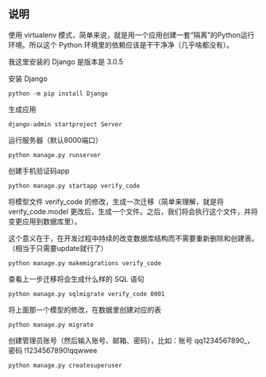 ## 说明

使用 virtualenv 模式，简单来说，就是用一个应用创建一套“隔离”的Python运行环境。所以这个 Python 环境里的依赖应该是干干净净（几乎啥都没有）。

我这里安装的 Django 是版本是 3.0.5

安装 Django

```
python -m pip install Django
```

生成应用

```
django-admin startproject Server
```

运行服务器（默认8000端口）

```
python manage.py runserver
```

创建手机验证码app

```
python manage.py startapp verify_code
```

将模型文件 verify_code 的修改，生成一次迁移（简单来理解，就是将 verify_code.model 更改后，生成一个文件。之后，我们将会执行这个文件，并将变更应用到数据库里）。

这个意义在于，在开发过程中持续的改变数据库结构而不需要重新删除和创建表。（相当于只需要update就行了）

```
python manage.py makemigrations verify_code
```

查看上一步迁移将会生成什么样的 SQL 语句

```
python manage.py sqlmigrate verify_code 0001
```

将上面那一个模型的修改，在数据里创建对应的表

```
python manage.py migrate
```

创建管理员账号（然后输入账号、邮箱、密码），比如：账号 qq1234567890_，密码 !1234567890!qqwwee

```
python manage.py createsuperuser
```